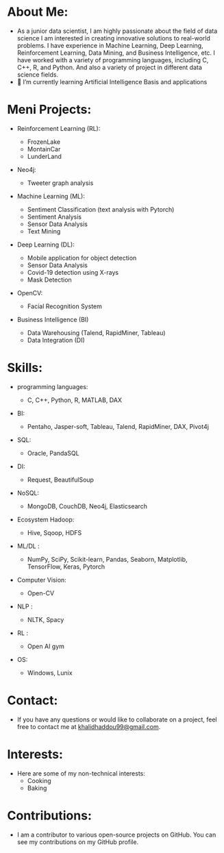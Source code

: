 # About Me:
  - As a junior data scientist, I am highly passionate about the field of data science I am  interested in creating innovative solutions to real-world problems. I have experience in Machine Learning, Deep Learning, Reinforcement Learning, Data Mining, and Business Intelligence, etc. I have worked with a variety of programming languages, including C, C++, R, and Python. And also a variety of project in different data science fields.
  - 🌱 I’m currently learning Artificial Intelligence Basis and applications

# Meni Projects:

- Reinforcement Learning (RL):
  - FrozenLake  
  - MontainCar 
  - LunderLand 
     
- Neo4j:
  - Tweeter graph analysis

- Machine Learning (ML):
  - Sentiment Classification (text analysis with Pytorch)
  - Sentiment Analysis
  - Sensor Data Analysis 
  - Text Mining

- Deep Learning (DL):
  - Mobile application for object detection
  - Sensor Data Analysis
  - Covid-19 detection using X-rays
  - Mask Detection

- OpenCV:
  - Facial Recognition System

- Business Intelligence (BI)
  - Data Warehousing (Talend, RapidMiner, Tableau)
  - Data Integration (DI)


# Skills:
- programming languages:
  - C, C++, Python, R, MATLAB, DAX 
    
- BI:
  - Pentaho, Jasper-soft, Tableau, Talend, RapidMiner, DAX, Pivot4j
    
- SQL:
  - Oracle, PandaSQL
    
- DI:
  - Request, BeautifulSoup 
  
- NoSQL:
  - MongoDB, CouchDB, Neo4j, Elasticsearch
 
- Ecosystem Hadoop:
  - Hive, Sqoop, HDFS
  
- ML/DL : 
  - NumPy, SciPy, Scikit-learn, Pandas, Seaborn, Matplotlib, TensorFlow, Keras, Pytorch
  
- Computer Vision: 
  - Open-CV
  
- NLP :
  - NLTK, Spacy
  
- RL : 
  - Open AI gym
  
- OS:
  - Windows, Lunix

# Contact:
  - If you have any questions or would like to collaborate on a project, feel free to contact me at   khalidhaddou99@gmail.com.

# Interests:
  - Here are some of my non-technical interests:
    - Cooking  
    - Baking
    
# Contributions:
  - I am a contributor to various open-source projects on GitHub. You can see my contributions on my GitHub profile.

<!---
KHHD99/KHHD99 is a ✨ special ✨ repository because its `README.md` (this file) appears on your GitHub profile.
You can click the Preview link to take a look at your changes.
--->
